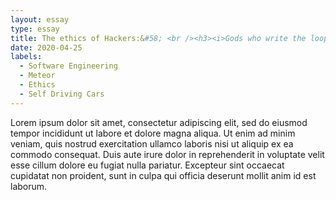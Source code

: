 ```yaml
---
layout: essay
type: essay
title: The ethics of Hackers:&#58; <br /><h3><i>Gods who write the loops of our lives</i></h3>
date: 2020-04-25
labels:
  - Software Engineering
  - Meteor
  - Ethics
  - Self Driving Cars
---
```


Lorem ipsum dolor sit amet, consectetur adipiscing elit, sed do eiusmod tempor incididunt ut labore et dolore magna aliqua. Ut enim ad minim veniam, quis nostrud exercitation ullamco laboris nisi ut aliquip ex ea commodo consequat. Duis aute irure dolor in reprehenderit in voluptate velit esse cillum dolore eu fugiat nulla pariatur. Excepteur sint occaecat cupidatat non proident, sunt in culpa qui officia deserunt mollit anim id est laborum.
